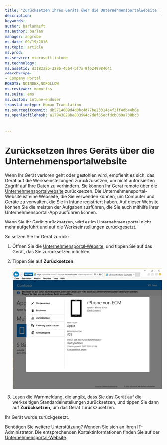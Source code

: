 ```yaml
---
title: "Zurücksetzen Ihres Geräts über die Unternehmensportalwebsite | Microsoft-Dokumentation"
description: 
keywords: 
author: barlanmsft
ms.author: barlan
manager: angrobe
ms.date: 09/19/2016
ms.topic: article
ms.prod: 
ms.service: microsoft-intune
ms.technology: 
ms.assetid: d3182a85-328b-45b4-bf7a-9f6249984641
searchScope:
- Company Portal
ROBOTS: NOINDEX,NOFOLLOW
ms.reviewer: mamoriss
ms.suite: ems
ms.custom: intune-enduser
translationtype: Human Translation
ms.sourcegitcommit: db5714009d4d0bcdd77be23314e4f2ff4db44b6e
ms.openlocfilehash: a17943828be883964c7d8f55ecfdcb0b9a738bc3


---
```



# <a name="reset-your-device-from-the-company-portal-website"></a>Zurücksetzen Ihres Geräts über die Unternehmensportalwebsite

Wenn Ihr Gerät verloren geht oder gestohlen wird, empfiehlt es sich, das Gerät auf die Werkseinstellungen zurückzusetzen, um nicht autorisierten Zugriff auf Ihre Daten zu verhindern. Sie können Ihr Gerät remote über die [Unternehmensportalwebsite](http://portal.manage.microsoft.com) zurücksetzen. Die Unternehmensportal-Website ist eine Webseite, die Sie verwenden können, um Computer und Geräte zu verwalten, die Sie in Intune registriert haben. Auf dieser Website können Sie die meisten der Aufgaben ausführen, die Sie auch mithilfe Ihrer Unternehmensportal-App ausführen können.

Wenn Sie Ihr Gerät zurücksetzen, wird es im Unternehmensportal nicht mehr aufgeführt und auf die Werkseinstellungen zurückgesetzt.

So setzen Sie Ihr Gerät zurück:

1.  Öffnen Sie die [Unternehmensportal-Website](http://portal.manage.microsoft.com), und tippen Sie auf das Gerät, das Sie zurücksetzen möchten.

2.  Tippen Sie auf **Zurücksetzen**.

    ![reset-device-option-on-company-portal-website](./media//iwp-screen-with-all-options.png)

3. Lesen die Warnmeldung, die angibt, dass Sie das Gerät auf die werkseitigen Standardeinstellungen zurücksetzen, und tippen Sie dann auf **Zurücksetzen**, um das Gerät zurückzusetzen.

Ihr Gerät wurde zurückgesetzt.

Benötigen Sie weitere Unterstützung? Wenden Sie sich an Ihren IT-Administrator. Die entsprechenden Kontaktinformationen finden Sie auf der [Unternehmensportal-Website](http://portal.manage.microsoft.com).





<!--HONumber=Dec16_HO3-->


